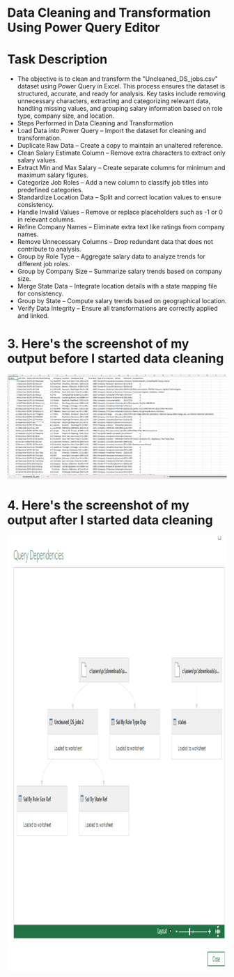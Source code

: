# Data Cleaning and Transformation Using Power Query Editor

# Task Description

- The objective is to clean and transform the "Uncleaned_DS_jobs.csv" dataset using Power Query in Excel. This process ensures the dataset is structured, accurate, and ready for analysis. Key tasks include removing unnecessary characters, extracting and categorizing relevant data, handling missing values, and grouping salary information based on role type, company size, and location.
- Steps Performed in Data Cleaning and Transformation
- Load Data into Power Query – Import the dataset for cleaning and transformation.
- Duplicate Raw Data – Create a copy to maintain an unaltered reference.
- Clean Salary Estimate Column – Remove extra characters to extract only salary values.
- Extract Min and Max Salary – Create separate columns for minimum and maximum salary figures.
- Categorize Job Roles – Add a new column to classify job titles into predefined categories.
- Standardize Location Data – Split and correct location values to ensure consistency.
- Handle Invalid Values – Remove or replace placeholders such as -1 or 0 in relevant columns.
- Refine Company Names – Eliminate extra text like ratings from company names.
- Remove Unnecessary Columns – Drop redundant data that does not contribute to analysis.
- Group by Role Type – Aggregate salary data to analyze trends for different job roles.
- Group by Company Size – Summarize salary trends based on company size.
- Merge State Data – Integrate location details with a state mapping file for consistency.
- Group by State – Compute salary trends based on geographical location.
- Verify Data Integrity – Ensure all transformations are correctly applied and linked.

# 3. Here's the screenshot of my output before I started data cleaning
![screenshot](../Midterm%20Task%202/PNG2.png)

# 4. Here's the screenshot of my output after I started data cleaning
<img src="../Midterm%20Task%201/images/PNG1.png" alt="Alt Text" width="1000" height="1000">
